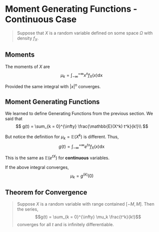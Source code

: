 # Moment Generating Functions - Continuous Case
> Suppose that $X$ is a random variable defined on some space $\Omega$ with density $f_X$.
## Moments
The moments of $X$ are
$$\mu_k = \int_{-\infty}^{+\infty} x^n f_X(x) \mathop{dx}$$

Provided the same integral with $|x|^n$ converges.
## Moment Generating Functions

We learned to define Generating Functions from the previous section. We said that
$$
g(t) = \sum_{k = 0}^{\infty} \frac{\mathbb{E}(X^k) t^k}{k!}\\
$$

But notice the definition for $\mu_k =\mathbb{E}(X^k)$ is different.
Thus,
$$
g(t) = \int_{-\infty}^{+\infty} e^{tx} f_X(x) \mathop{dx}
$$

This is the same as $\mathbb{E}(e^{tX})$ for **continuous** variables. 

If the above integral converges, 
$$\mu_k = g^{(k)}(0)$$ 

## Theorem for Convergence
> Suppose $X$ is a random variable with range contained $[-M, M]$. Then the series, 
> $$g(t) = \sum_{k = 0}^{\infty} \mu_k \frac{t^k}{k!}$$
> converges for all $t$ and is infinitely differentiable.